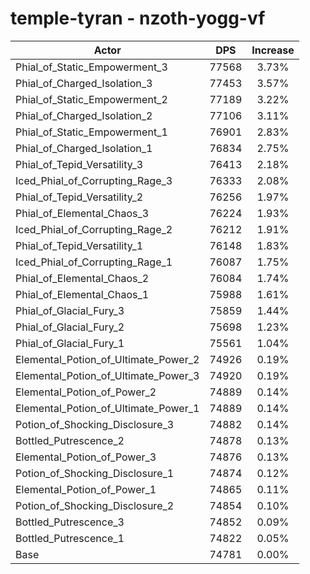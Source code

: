 # temple-tyran - nzoth-yogg-vf
| Actor | DPS | Increase |
|---|:---:|:---:|
|Phial_of_Static_Empowerment_3|77568|3.73%|
|Phial_of_Charged_Isolation_3|77453|3.57%|
|Phial_of_Static_Empowerment_2|77189|3.22%|
|Phial_of_Charged_Isolation_2|77106|3.11%|
|Phial_of_Static_Empowerment_1|76901|2.83%|
|Phial_of_Charged_Isolation_1|76834|2.75%|
|Phial_of_Tepid_Versatility_3|76413|2.18%|
|Iced_Phial_of_Corrupting_Rage_3|76333|2.08%|
|Phial_of_Tepid_Versatility_2|76256|1.97%|
|Phial_of_Elemental_Chaos_3|76224|1.93%|
|Iced_Phial_of_Corrupting_Rage_2|76212|1.91%|
|Phial_of_Tepid_Versatility_1|76148|1.83%|
|Iced_Phial_of_Corrupting_Rage_1|76087|1.75%|
|Phial_of_Elemental_Chaos_2|76084|1.74%|
|Phial_of_Elemental_Chaos_1|75988|1.61%|
|Phial_of_Glacial_Fury_3|75859|1.44%|
|Phial_of_Glacial_Fury_2|75698|1.23%|
|Phial_of_Glacial_Fury_1|75561|1.04%|
|Elemental_Potion_of_Ultimate_Power_2|74926|0.19%|
|Elemental_Potion_of_Ultimate_Power_3|74920|0.19%|
|Elemental_Potion_of_Power_2|74889|0.14%|
|Elemental_Potion_of_Ultimate_Power_1|74889|0.14%|
|Potion_of_Shocking_Disclosure_3|74882|0.14%|
|Bottled_Putrescence_2|74878|0.13%|
|Elemental_Potion_of_Power_3|74876|0.13%|
|Potion_of_Shocking_Disclosure_1|74874|0.12%|
|Elemental_Potion_of_Power_1|74865|0.11%|
|Potion_of_Shocking_Disclosure_2|74854|0.10%|
|Bottled_Putrescence_3|74852|0.09%|
|Bottled_Putrescence_1|74822|0.05%|
|Base|74781|0.00%|
